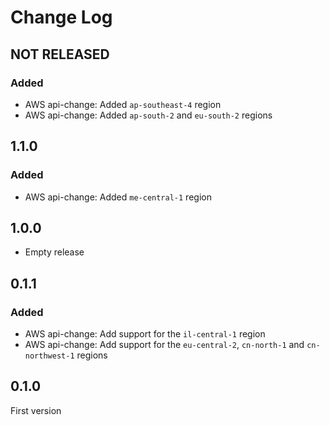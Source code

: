 # Change Log

## NOT RELEASED

### Added

- AWS api-change: Added `ap-southeast-4` region
- AWS api-change: Added `ap-south-2` and `eu-south-2` regions

## 1.1.0

### Added

- AWS api-change: Added `me-central-1` region

## 1.0.0

- Empty release

## 0.1.1

### Added

- AWS api-change: Add support for the `il-central-1` region
- AWS api-change: Add support for the `eu-central-2`, `cn-north-1` and `cn-northwest-1` regions

## 0.1.0

First version
